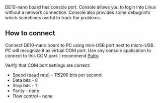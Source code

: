 DE10-nano board has console port. Console allows you to login into Linux without a network connection. Console also provides some debug/info which sometimes useful to track the problems.

## How to connect
Connect DE10-nano board to PC using mini-USB port next to micro-USB. PC will recognize it as virtual COM port. Use any console application to connect to this COM port. I recommend [Putty](https://www.chiark.greenend.org.uk/~sgtatham/putty/latest.html).

Verify that COM port settings are correct:
* Speed (baud rate) - 115200 bits per second
* Data bits - 8
* Stop bits - 1
* Parity - none
* Flow control - none